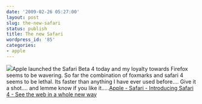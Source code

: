 ```yaml
---
date: '2009-02-26 05:27:00'
layout: post
slug: the-new-safari
status: publish
title: The new Safari
wordpress_id: '85'
categories:
- apple
---
```


[![](http://2.bp.blogspot.com/_BQ0a8k-GX20/SaXUWHp-HSI/AAAAAAAACNU/y4PS0xtawt0/s400/Picture+1.png)](http://2.bp.blogspot.com/_BQ0a8k-GX20/SaXUWHp-HSI/AAAAAAAACNU/y4PS0xtawt0/s1600-h/Picture+1.png)Apple launched the Safari Beta 4 today and my loyalty towards Firefox seems to be wavering. So far the combination of foxmarks and safari 4 seems to be lethal. Its faster than anything I have ever used before.... Give it a shot.... and lemme know if you like it.....[Apple - Safari - Introducing Safari 4 - See the web in a whole new way](http://www.apple.com/safari/)
